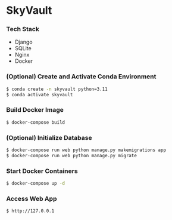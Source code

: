 # SkyVault

### Tech Stack

  - Django
  - SQLite
  - Nginx
  - Docker

### (Optional) Create and Activate Conda Environment

```sh
$ conda create -n skyvault python=3.11
$ conda activate skyvault
```

### Build Docker Image

```sh
$ docker-compose build
```

### (Optional) Initialize Database

```sh
$ docker-compose run web python manage.py makemigrations app
$ docker-compose run web python manage.py migrate
```

### Start Docker Containers

```sh
$ docker-compose up -d
```

### Access Web App

```sh
$ http://127.0.0.1
```